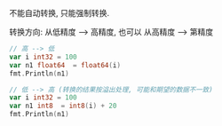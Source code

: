 不能自动转换, 只能强制转换.

转换方向: 从低精度 —> 高精度, 也可以 从高精度 —> 第精度

```go
// 高 --> 低
var i int32 = 100
var n1 float64  = float64(i)
fmt.Println(n1)

// 低 --> 高 (转换的结果按溢出处理, 可能和期望的数据不一致)
var i int32 = 100
var n1 int8  = int8(i) + 20
fmt.Println(n1)
```

